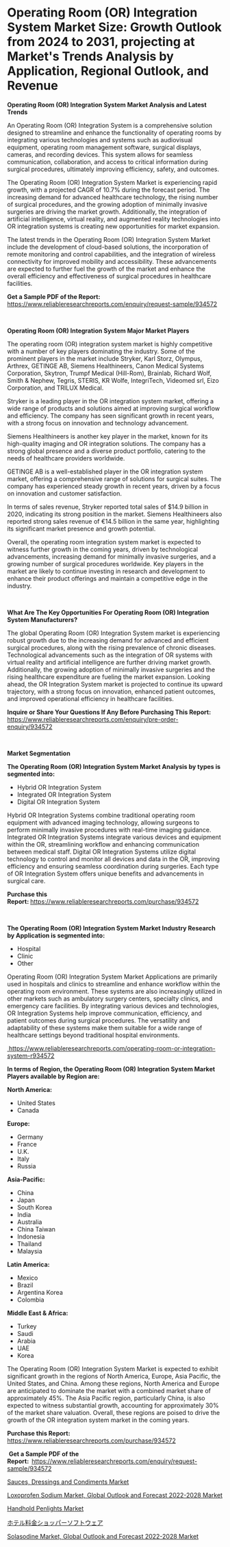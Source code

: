 <p><h1>Operating Room (OR) Integration System Market Size: Growth Outlook from 2024 to 2031, projecting at Market's Trends Analysis by Application, Regional Outlook, and Revenue</h1></p><p><strong>Operating Room (OR) Integration System Market Analysis and Latest Trends</strong></p>
<p><p>An Operating Room (OR) Integration System is a comprehensive solution designed to streamline and enhance the functionality of operating rooms by integrating various technologies and systems such as audiovisual equipment, operating room management software, surgical displays, cameras, and recording devices. This system allows for seamless communication, collaboration, and access to critical information during surgical procedures, ultimately improving efficiency, safety, and outcomes.</p><p>The Operating Room (OR) Integration System Market is experiencing rapid growth, with a projected CAGR of 10.7% during the forecast period. The increasing demand for advanced healthcare technology, the rising number of surgical procedures, and the growing adoption of minimally invasive surgeries are driving the market growth. Additionally, the integration of artificial intelligence, virtual reality, and augmented reality technologies into OR integration systems is creating new opportunities for market expansion.</p><p>The latest trends in the Operating Room (OR) Integration System Market include the development of cloud-based solutions, the incorporation of remote monitoring and control capabilities, and the integration of wireless connectivity for improved mobility and accessibility. These advancements are expected to further fuel the growth of the market and enhance the overall efficiency and effectiveness of surgical procedures in healthcare facilities.</p></p>
<p><strong>Get a Sample PDF of the Report:&nbsp;</strong> <a href="https://www.reliableresearchreports.com/enquiry/request-sample/934572">https://www.reliableresearchreports.com/enquiry/request-sample/934572</a></p>
<p>&nbsp;</p>
<p><strong>Operating Room (OR) Integration System Major Market Players</strong></p>
<p><p>The operating room (OR) integration system market is highly competitive with a number of key players dominating the industry. Some of the prominent players in the market include Stryker, Karl Storz, Olympus, Arthrex, GETINGE AB, Siemens Healthineers, Canon Medical Systems Corporation, Skytron, Trumpf Medical (Hill-Rom), Brainlab, Richard Wolf, Smith & Nephew, Tegris, STERIS, KR Wolfe, IntegriTech, Videomed srl, Eizo Corporation, and TRILUX Medical.</p><p>Stryker is a leading player in the OR integration system market, offering a wide range of products and solutions aimed at improving surgical workflow and efficiency. The company has seen significant growth in recent years, with a strong focus on innovation and technology advancement.</p><p>Siemens Healthineers is another key player in the market, known for its high-quality imaging and OR integration solutions. The company has a strong global presence and a diverse product portfolio, catering to the needs of healthcare providers worldwide.</p><p>GETINGE AB is a well-established player in the OR integration system market, offering a comprehensive range of solutions for surgical suites. The company has experienced steady growth in recent years, driven by a focus on innovation and customer satisfaction.</p><p>In terms of sales revenue, Stryker reported total sales of $14.9 billion in 2020, indicating its strong position in the market. Siemens Healthineers also reported strong sales revenue of €14.5 billion in the same year, highlighting its significant market presence and growth potential.</p><p>Overall, the operating room integration system market is expected to witness further growth in the coming years, driven by technological advancements, increasing demand for minimally invasive surgeries, and a growing number of surgical procedures worldwide. Key players in the market are likely to continue investing in research and development to enhance their product offerings and maintain a competitive edge in the industry.</p></p>
<p>&nbsp;</p>
<p><strong>What Are The Key Opportunities For Operating Room (OR) Integration System Manufacturers?</strong></p>
<p><p>The global Operating Room (OR) Integration System market is experiencing robust growth due to the increasing demand for advanced and efficient surgical procedures, along with the rising prevalence of chronic diseases. Technological advancements such as the integration of OR systems with virtual reality and artificial intelligence are further driving market growth. Additionally, the growing adoption of minimally invasive surgeries and the rising healthcare expenditure are fueling the market expansion. Looking ahead, the OR Integration System market is projected to continue its upward trajectory, with a strong focus on innovation, enhanced patient outcomes, and improved operational efficiency in healthcare facilities.</p></p>
<p><strong>Inquire or Share Your Questions If Any Before Purchasing This Report:</strong> <a href="https://www.reliableresearchreports.com/enquiry/pre-order-enquiry/934572">https://www.reliableresearchreports.com/enquiry/pre-order-enquiry/934572</a></p>
<p>&nbsp;</p>
<p><strong>Market Segmentation</strong></p>
<p><strong>The Operating Room (OR) Integration System Market Analysis by types is segmented into:</strong></p>
<p><ul><li>Hybrid OR Integration System</li><li>Integrated OR Integration System</li><li>Digital OR Integration System</li></ul></p>
<p><p>Hybrid OR Integration Systems combine traditional operating room equipment with advanced imaging technology, allowing surgeons to perform minimally invasive procedures with real-time imaging guidance. Integrated OR Integration Systems integrate various devices and equipment within the OR, streamlining workflow and enhancing communication between medical staff. Digital OR Integration Systems utilize digital technology to control and monitor all devices and data in the OR, improving efficiency and ensuring seamless coordination during surgeries. Each type of OR Integration System offers unique benefits and advancements in surgical care.</p></p>
<p><strong>Purchase this Report:&nbsp;</strong><a href="https://www.reliableresearchreports.com/purchase/934572">https://www.reliableresearchreports.com/purchase/934572</a></p>
<p>&nbsp;</p>
<p><strong>The Operating Room (OR) Integration System Market Industry Research by Application is segmented into:</strong></p>
<p><ul><li>Hospital</li><li>Clinic</li><li>Other</li></ul></p>
<p><p>Operating Room (OR) Integration System Market Applications are primarily used in hospitals and clinics to streamline and enhance workflow within the operating room environment. These systems are also increasingly utilized in other markets such as ambulatory surgery centers, specialty clinics, and emergency care facilities. By integrating various devices and technologies, OR Integration Systems help improve communication, efficiency, and patient outcomes during surgical procedures. The versatility and adaptability of these systems make them suitable for a wide range of healthcare settings beyond traditional hospital environments.</p></p>
<p><a href="https://www.reliableresearchreports.com/operating-room-or-integration-system-r934572">&nbsp;https://www.reliableresearchreports.com/operating-room-or-integration-system-r934572</a></p>
<p><strong>In terms of Region, the Operating Room (OR) Integration System Market Players available by Region are:</strong></p>
<p>
    <p> <strong> North America: </strong>
        <ul>
            <li>United States</li>
            <li>Canada</li>
        </ul>
        </p> 
    <p> <strong> Europe: </strong>
        <ul>
            <li>Germany</li>
            <li>France</li>
            <li>U.K.</li>
            <li>Italy</li>
            <li>Russia</li>
        </ul>
        </p> 
    <p> <strong> Asia-Pacific: </strong>
        <ul>
            <li>China</li>
            <li>Japan</li>
            <li>South Korea</li>
            <li>India</li>
            <li>Australia</li>
            <li>China Taiwan</li>
            <li>Indonesia</li>
            <li>Thailand</li>
            <li>Malaysia</li>
        </ul>
        </p> 
    <p> <strong> Latin America: </strong>
        <ul>
            <li>Mexico</li>
            <li>Brazil</li>
            <li>Argentina Korea</li>
            <li>Colombia</li>
        </ul>
        </p> 
    <p> <strong> Middle East & Africa: </strong>
        <ul>
            <li>Turkey</li>
            <li>Saudi</li>
            <li>Arabia</li>
            <li>UAE</li>
            <li>Korea</li>
        </ul>
    </p>
    </p>
<p><p>The Operating Room (OR) Integration System Market is expected to exhibit significant growth in the regions of North America, Europe, Asia Pacific, the United States, and China. Among these regions, North America and Europe are anticipated to dominate the market with a combined market share of approximately 45%. The Asia Pacific region, particularly China, is also expected to witness substantial growth, accounting for approximately 30% of the market share valuation. Overall, these regions are poised to drive the growth of the OR integration system market in the coming years.</p></p>
<p><strong>Purchase this Report: </strong><a href="https://www.reliableresearchreports.com/purchase/934572">https://www.reliableresearchreports.com/purchase/934572</a></p>
<p>&nbsp;<strong>Get a Sample PDF of the Report:&nbsp;&nbsp;</strong><a href="https://www.reliableresearchreports.com/enquiry/request-sample/934572">https://www.reliableresearchreports.com/enquiry/request-sample/934572</a></p>
<p><strong></strong></p>
<p><p><a href="https://github.com/yazulaeha/Market-Research-Report-List-2/blob/main/sauces-dressings-and-condiments-market.md">Sauces, Dressings and Condiments Market</a></p><p><a href="https://issuu.com/reportprime-2/docs/loxoprofen-sodium-market-global-out_bd0486f65e6c90">Loxoprofen Sodium Market, Global Outlook and Forecast 2022-2028 Market</a></p><p><a href="https://www.linkedin.com/pulse/exploring-handhold-penlights-market-dynamics-global-trends-future-qjsvf?trackingId=shsaD7LVo98S%2F5VDcnB0hg%3D%3D">Handhold Penlights Market</a></p><p><a href="https://medium.com/@uyjtuy6/%E3%82%B0%E3%83%AD%E3%83%BC%E3%83%90%E3%83%AB%E3%83%9B%E3%83%86%E3%83%AB%E3%83%AC%E3%83%BC%E3%83%88%E3%82%B7%E3%83%A7%E3%83%83%E3%83%91%E3%83%BC%E3%82%BD%E3%83%95%E3%83%88%E3%82%A6%E3%82%A7%E3%82%A2%E3%81%AE%E5%B8%82%E5%A0%B4%E3%82%B7%E3%82%A7%E3%82%A2%E3%81%A8%E6%88%90%E9%95%B7%E6%A9%9F%E4%BC%9A%E3%81%A8%E5%B8%82%E5%A0%B4%E8%A6%8F%E6%A8%A1%E3%81%AF-2024%E5%B9%B4%E3%81%8B%E3%82%892031%E5%B9%B4%E3%81%AE%E6%9C%9F%E9%96%93%E3%81%AB12-5-%E3%81%AEcagr%E3%81%A7%E6%88%90%E9%95%B7%E3%81%97%E3%81%A6%E3%81%84%E3%81%BE%E3%81%99-e346631b18b0">ホテル料金ショッパーソフトウェア</a></p><p><a href="https://issuu.com/reportprime-2/docs/solasodine-market-global-outlook-an_9a0a2e82ad67ff">Solasodine Market, Global Outlook and Forecast 2022-2028 Market</a></p></p>
